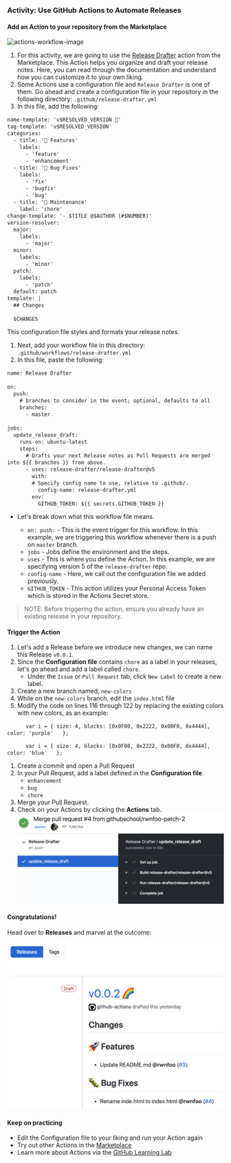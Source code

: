 ### Activity: Use GitHub Actions to Automate Releases  

#### Add an Action to your repository from the Marketplace

![actions-workflow-image](https://user-images.githubusercontent.com/6351798/82076100-8b096480-969a-11ea-95bc-ad25920867d9.png)

1. For this activity, we are going to use the [Release Drafter](https://github.com/marketplace/actions/release-drafter) action from the Marketplace. This Action helps you organize and draft your release notes. Here, you can read through the documentation and understand how you can customize it to your own liking.
1. Some Actions use a configuration file and `Release Drafter` is one of them. Go ahead and create a configuration file in your repository in the following directory: `.github/release-drafter.yml`
1. In this file, add the following:
```
name-template: 'v$RESOLVED_VERSION 🌈'
tag-template: 'v$RESOLVED_VERSION'
categories:
  - title: '🚀 Features'
    labels:
      - 'feature'
      - 'enhancement'
  - title: '🐛 Bug Fixes'
    labels:
      - 'fix'
      - 'bugfix'
      - 'bug'
  - title: '🧰 Maintenance'
    label: 'chore'
change-template: '- $TITLE @$AUTHOR (#$NUMBER)'
version-resolver:
  major:
    labels:
      - 'major'
  minor:
    labels:
      - 'minor'
  patch:
    labels:
      - 'patch'
  default: patch
template: |
  ## Changes

  $CHANGES
```
This configuration file styles and formats your release notes. 
1. Next, add your workflow file in this directory: `.github/workflows/release-drafter.yml`
1. In this file, paste the following:

```
name: Release Drafter

on:
  push:
    # branches to consider in the event; optional, defaults to all
    branches:
      - master

jobs:
  update_release_draft:
    runs-on: ubuntu-latest
    steps:
      # Drafts your next Release notes as Pull Requests are merged into ${{ branches }} from above.
      - uses: release-drafter/release-drafter@v5
        with:
        # Specify config name to use, relative to .github/.  
          config-name: release-drafter.yml
        env:
          GITHUB_TOKEN: ${{ secrets.GITHUB_TOKEN }}
```

- Let's break down what this workflow file means.

    - `on: push:` - This is the event trigger for this workflow. In this example, we are triggering this workflow whenever there is a push on `master` branch.
    - `jobs` - Jobs define the environment and the steps. 
    - `uses` - This is where you define the Action. In this example, we are specifying version 5 of the `release-drafter` repo.
    - `config-name` - Here, we call out the configuration file we added previously.
    - `GITHUB_TOKEN` - This action utilizes your Personal Access Token which is stored in the Actions Secret store.

> NOTE: Before triggering the action, ensure you already have an existing release in your repository. 

#### Trigger the Action

1. Let's add a Release before we introduce new changes, we can name this Release `v0.0.1`.
1. Since the **Configuration file** contains `chore` as a label in your releases, let's go ahead and add a label called `chore`.
    - Under the `Issue` or `Pull Request` tab, click `New Label` to create a new label.
1. Create a new branch named, `new-colors`
1. While on the `new-colors` branch, edit the `index.html` file
1. Modify the code on lines 116 through 122 by replacing the existing colors with new colors, as an example: 
```
      var i = { size: 4, blocks: [0x0F00, 0x2222, 0x00F0, 0x4444], color: 'purple'   };
```
```
      var i = { size: 4, blocks: [0x0F00, 0x2222, 0x00F0, 0x4444], color: 'blue'   };
```
1. Create a commit and open a Pull Request
1. In your Pull Request, add a label defined in the **Configuration file**.
    - `enhancement`
    - `bug`
    - `chore`
1. Merge your Pull Request. 
1. Check on your Actions by clicking the **Actions** tab.
![actions-run](img/actions-run.png)

#### Congratulations! 
Head over to **Releases** and marvel at the outcome:

![release](img/release-actions.png ':size=60%')

#### Keep on practicing
-  Edit the Configuration file to your liking and run your Action again 
- Try out other Actions in the [Marketplace](https://github.com/marketplace?type=actions)
- Learn more about Actions via the [GitHub Learning Lab](https://lab.github.com/search?q=actions)
